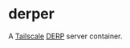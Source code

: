 # derper

A <a href="https://tailscale.com/">Tailscale</a>  <a href="https://pkg.go.dev/tailscale.com/derp">DERP</a> server container.

